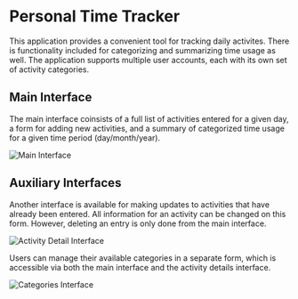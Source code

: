 # Personal Time Tracker
This application provides a convenient tool for tracking daily activites.  There is functionality included for categorizing and summarizing time usage as well. The application supports multiple user accounts, each with its own set of activity categories.

## Main Interface
The main interface coinsists of a full list of activities entered for a given day, a form for adding new activities, and a summary of categorized time usage for a given time period (day/month/year).

![Main Interface](https://brodyf42.github.io/images/PersonalTimeTracker/PersonalTimeTracker_overview.png)

## Auxiliary Interfaces
Another interface is available for making updates to activities that have already been entered. All information for an activity can be changed on this form. However, deleting an entry is only done from the main interface.

![Activity Detail Interface](https://brodyf42.github.io/images/PersonalTimeTracker/PersonalTimeTracker_entry_detail.png)

Users can manage their available categories in a separate form, which is accessible via both the main interface and the activity details interface.

![Categories Interface](https://brodyf42.github.io/images/PersonalTimeTracker/PersonalTimeTracker_categories.png)
